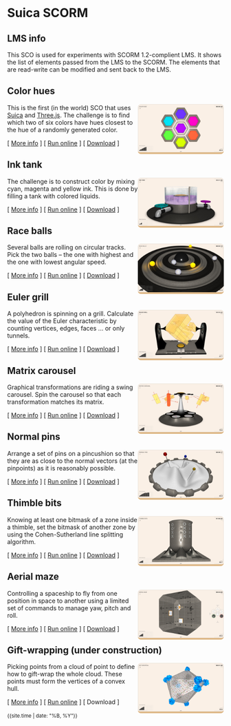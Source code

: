 &nbsp;
# Suica SCORM

<!-- “Patience is not the ability to wait, but the ability to keep a good attitude while waiting.”-->

## LMS info

This SCO is used for experiments with SCORM 1.2-complient LMS. It shows the list of elements passed from the LMS to the SCORM. The elements that are read-write can be modified and sent back to the LMS.


## Color hues

<a href="src/color-hues/color-hues.html"><img src="src/color-hues/docs/snapshot.jpg" width="200" style="float:right; border-radius: 0.5em; border-bottom: 0.3em BurlyWood solid;"></a> This is the first (in the world) SCO that uses [Suica](https://boytchev.github.io/suica/) and [Three.js](https://threejs.org/). The challenge is to find which two of six colors have hues closest to the hue of a randomly generated color.

[ <!-- markdown-link-check-disable -->[More info](src/color-hues/index.html)<!-- markdown-link-check-enable --> ] [ [Run online](src/color-hues/color-hues.html) ] [ [Download](bin/color-hues.zip) ]


## Ink tank

<a href="src/ink-tank/ink-tank.html"><img src="src/ink-tank/docs/snapshot.jpg" width="200" style="float:right; border-radius: 0.5em; border-bottom: 0.3em BurlyWood solid;"></a> The challenge is to construct color by mixing cyan, magenta and yellow ink. This is done by filling a tank with colored liquids.

[ <!-- markdown-link-check-disable -->[More info](src/ink-tank/index.html)<!-- markdown-link-check-enable --> ] [ [Run online](src/ink-tank/ink-tank.html) ] [ [Download](bin/ink-tank.zip) ]


## Race balls

<a href="src/race-balls/race-balls.html"><img src="src/race-balls/docs/snapshot.jpg" width="200" style="float:right; border-radius: 0.5em; border-bottom: 0.3em BurlyWood solid;"></a> Several balls are rolling on circular tracks. Pick the two balls &ndash; the one with highest and the one with lowest angular speed.

[ <!-- markdown-link-check-disable -->[More info](src/race-balls/index.html)<!-- markdown-link-check-enable --> ] [ [Run online](src/race-balls/race-balls.html) ] [ [Download](bin/race-balls.zip) ]


## Euler grill

<a href="src/euler-grill/euler-grill.html"><img src="src/euler-grill/docs/snapshot.jpg" width="200" style="float:right; border-radius: 0.5em; border-bottom: 0.3em BurlyWood solid;"></a> A polyhedron is spinning on a grill. Calculate the value of the Euler characteristic by counting vertices, edges, faces ... or only tunnels.

[ <!-- markdown-link-check-disable -->[More info](src/euler-grill/index.html)<!-- markdown-link-check-enable --> ] [ [Run online](src/euler-grill/euler-grill.html) ] [ [Download](bin/euler-grill.zip) ]


## Matrix carousel

<a href="src/matrix-carousel/matrix-carousel.html"><img src="src/matrix-carousel/docs/snapshot.jpg" width="200" style="float:right; border-radius: 0.5em; border-bottom: 0.3em BurlyWood solid;"></a> Graphical transformations are riding a swing carousel. Spin the carousel so that each transformation matches its matrix.

[ <!-- markdown-link-check-disable -->[More info](src/matrix-carousel/index.html)<!-- markdown-link-check-enable --> ] [ [Run online](src/matrix-carousel/matrix-carousel.html) ] [ [Download](bin/matrix-carousel.zip) ]


## Normal pins

<a href="src/normal-pins/normal-pins.html"><img src="src/normal-pins/docs/snapshot.jpg" width="200" style="float:right; border-radius: 0.5em; border-bottom: 0.3em BurlyWood solid;"></a> Arrange a set of pins on a pincushion so that they are as close to the normal vectors (at the pinpoints) as it is reasonably possible.

[ <!-- markdown-link-check-disable -->[More info](src/normal-pins/index.html)<!-- markdown-link-check-enable --> ] [ [Run online](src/normal-pins/normal-pins.html) ] [ [Download](bin/normal-pins.zip) ]


## Thimble bits

<a href="src/thimble-bits/thimble-bits.html"><img src="src/thimble-bits/docs/snapshot.jpg" width="200" style="float:right; border-radius: 0.5em; border-bottom: 0.3em BurlyWood solid;"></a> Knowing at least one bitmask of a zone inside a thimble, set the bitmask of another zone by using the Cohen-Sutherland line splitting algorithm.

[ <!-- markdown-link-check-disable -->[More info](src/thimble-bits/index.html)<!-- markdown-link-check-enable --> ] [ [Run online](src/thimble-bits/thimble-bits.html) ] [ [Download](bin/thimble-bits.zip) ]


## Aerial maze

<a href="src/aerial-maze/aerial-maze.html"><img src="src/aerial-maze/docs/snapshot.jpg" width="200" style="float:right; border-radius: 0.5em; border-bottom: 0.3em BurlyWood solid;"></a> Controlling a spaceship to fly from one position in space to another using a limited set of commands to manage yaw, pitch and roll.

[ <!-- markdown-link-check-disable -->[More info](src/aerial-maze/index.html)<!-- markdown-link-check-enable --> ] [ [Run online](src/aerial-maze/aerial-maze.html) ] [ [Download](bin/aerial-maze.zip) ]


## Gift-wrapping (under construction)

<a href="src/gift-wrapping/gift-wrapping.html"><img src="src/gift-wrapping/docs/snapshot.jpg" width="200" style="float:right; border-radius: 0.5em; border-bottom: 0.3em BurlyWood solid;"></a> Picking points from a cloud of point to define how to gift-wrap the whole cloud. These points must form the vertices of a convex hull.

[ <!-- markdown-link-check-disable -->[More info](src/gift-wrapping/index.html)<!-- markdown-link-check-enable --> ] [ [Run online](src/gift-wrapping/gift-wrapping.html) ] [ Download ] <!--[ [Download](bin/gift-wrapping.zip) ]-->




<small>{{site.time | date: "%B, %Y"}}</small>